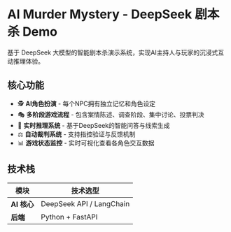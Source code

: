 # AI Murder Mystery - DeepSeek 剧本杀 Demo

基于 DeepSeek 大模型的智能剧本杀演示系统，实现AI主持人与玩家的沉浸式互动推理体验。

## 核心功能

- 🕵️ **AI角色扮演** - 每个NPC拥有独立记忆和角色设定
- 🎭 **多阶段游戏流程** - 包含案情陈述、调查阶段、集中讨论、投票判决
- 🧠 **实时推理系统** - 基于DeepSeek的智能问答与线索生成
- ⚖️ **自动裁判系统** - 支持指控验证与反馈机制
- 📊 **游戏状态监控** - 实时可视化查看各角色交互数据

## 技术栈

| 模块        | 技术选型                             |
|-----------|----------------------------------|
| **AI 核心**  | DeepSeek API / LangChain         |
| **后端**     | Python + FastAPI                 |
